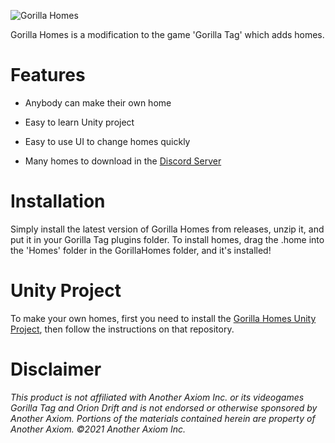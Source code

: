 ![Gorilla Homes](https://github.com/user-attachments/assets/229b0b4a-77d9-4d0b-98e5-32770fc59455)

Gorilla Homes is a modification to the game 'Gorilla Tag' which adds homes.

# Features

- Anybody can make their own home

- Easy to learn Unity project

- Easy to use UI to change homes quickly

- Many homes to download in the [Discord Server](https://discord.gg/wryser)

# Installation 

Simply install the latest version of Gorilla Homes from releases, unzip it, and put it in your Gorilla Tag plugins folder. To install homes, drag the .home into the 'Homes' folder in the GorillaHomes folder, and it's installed!

# Unity Project

To make your own homes, first you need to install the [Gorilla Homes Unity Project](https://github.com/wryser/GorillaHomesModProject), then follow the instructions on that repository.

# Disclaimer

*This product is not affiliated with Another Axiom Inc. or its videogames Gorilla Tag and Orion Drift and is not endorsed or otherwise sponsored by Another Axiom. Portions of the materials contained herein are property of Another Axiom. ©2021 Another Axiom Inc.*

